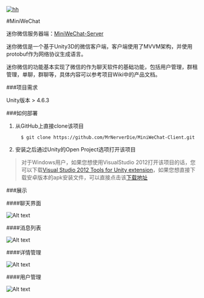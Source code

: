 [![hh](http://images.cnblogs.com/cnblogs_com/neverdie/685942/o_MiniWeChat-logo.png)](https://github.com/MrNerverDie/MiniWeChat-Client)

#MiniWeChat

迷你微信服务器端：[MiniWeChat-Server](https://github.com/MrNerverDie7/MiniWeChat-Server)

迷你微信是一个基于Unity3D的微信客户端，客户端使用了MVVM架构，并使用protobuf作为网络协议生成语言。

迷你微信的功能基本实现了微信的作为聊天软件的基础功能，包括用户管理，群租管理，单聊，群聊等，具体内容可以参考项目Wiki中的产品文档。

###项目需求

Unity版本 > 4.6.3

###如何部署

1. 从GitHub上直接clone该项目

	     $ git clone https://github.com/MrNerverDie/MiniWeChat-Client.git

2. 安装之后通过Unity的Open Project选项打开该项目

>  对于Windows用户，如果您想使用VisualStudio 2012打开该项目的话，您可以下载[Visual Studio 2012 Tools for Unity extension](https://visualstudiogallery.msdn.microsoft.com/7ab11d2a-f413-4ed6-b3de-ff1d05157714/)，如果您想直接下载安卓版本的apk安装文件，可以直接点击该[下载地址](http://7xiw0o.com1.z0.glb.clouddn.com/MiniWeChat.apk)

###展示

####聊天界面

![Alt text](http://images.cnblogs.com/cnblogs_com/neverdie/685942/o_ex01.jpg)

####消息列表

![Alt text](http://images.cnblogs.com/cnblogs_com/neverdie/685942/o_ex02.jpg)

####详情管理

![Alt text](http://images.cnblogs.com/cnblogs_com/neverdie/685942/o_ex03.jpg)

####用户管理

![Alt text](http://images.cnblogs.com/cnblogs_com/neverdie/685942/o_ex04.jpg)
